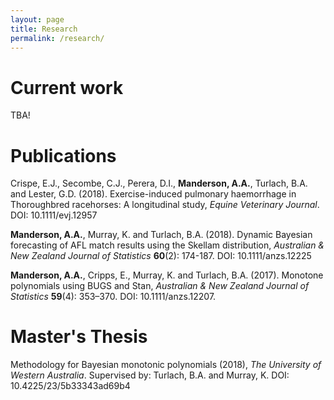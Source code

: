 ```yaml
---
layout: page
title: Research
permalink: /research/
---
```


# Current work

TBA! 

# Publications

Crispe, E.J., Secombe, C.J., Perera, D.I., **Manderson, A.A.**, Turlach, B.A. and
Lester, G.D. (2018). Exercise-induced pulmonary haemorrhage in Thoroughbred
racehorses: A longitudinal study, _Equine Veterinary Journal_.
DOI: 10.1111/evj.12957

**Manderson, A.A.**, Murray, K. and Turlach, B.A. (2018).
Dynamic Bayesian forecasting of AFL match results using the Skellam distribution,
_Australian & New Zealand Journal of Statistics_ **60**(2): 174-187. 
DOI: 10.1111/anzs.12225 

**Manderson, A.A.**, Cripps, E., Murray, K. and Turlach, B.A. (2017).
Monotone polynomials using BUGS and Stan,
_Australian & New Zealand Journal of Statistics_ **59**(4): 353–370. 
DOI: 10.1111/anzs.12207.

# Master's Thesis

Methodology for Bayesian monotonic polynomials (2018),
_The University of Western Australia_. 
Supervised by: Turlach, B.A. and Murray, K.
DOI: 10.4225/23/5b33343ad69b4 
